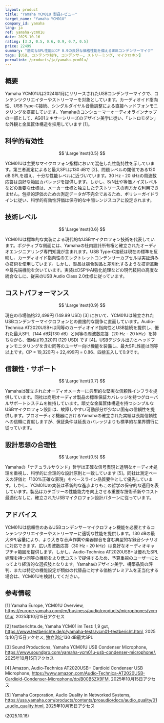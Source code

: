 ```yaml
---
layout: product
title: "Yamaha YCM01U 製品レビュー"
target_name: "Yamaha YCM01U"
company_id: yamaha
lang: ja
ref: yamaha-ycm01u
date: 2025-10-16
rating: [3.2, 0.5, 0.6, 0.9, 0.7, 0.5]
price: 22499
summary: "適切なSPL性能とCP 0.9の良好な価格性能を備えるUSBコンデンサーマイク"
tags: [USB, コンテンツ制作, コンデンサー, ストリーミング, マイクロホン]
permalink: /products/ja/yamaha-ycm01u/
---
```

## 概要

Yamaha YCM01Uは2024年1月にリリースされたUSBコンデンサーマイクで、コンテンツクリエイターやストリーマーを対象としています。カーディオイド指向性、USB Type-C接続、シングルダイヤル音量調整による直接ヘッドフォンモニタリングを搭載しています。Yamahaのコンシューマーオーディオラインナップの一部として、AG01ミキサーシリーズのデザイン美学に従い、「レトロモダン」な外観と金属筐体構造を採用しています [1]。

## 科学的有効性

$$ \Large \text{0.5} $$

YCM01Uは主要なマイクロフォン指標において混在した性能特性を示しています。第三者測定によると最大SPLは130 dBで [2]、問題レベルの閾値である120 dB SPLを超え、十分な性能レベルに近づいています。30 Hz - 20 kHzの周波数応答は良好な範囲カバレッジを提供します。しかし、S/N比や等価ノイズレベルなどの重要な仕様は、メーカー仕様と独立したテストソースの両方から利用できません。包括的評価のための測定データが不完全であるため、ポリシーガイドラインに従い、科学的有効性評価は保守的な中間レンジスコアに設定されます。

## 技術レベル

$$ \Large \text{0.6} $$

YCM01Uは標準的な実装による現代的なUSBマイクロフォン技術を代表しています。ポジティブな側面には、Yamahaの社内設計所有権と確立されたオーディオエンジニアリング専門知識が含まれます。USB Type-C接続は現在の標準を反映し、カーディオイド指向性のエレクトレットコンデンサーカプセルは実証済みの技術を使用しています。しかし、製品は競合製品と差別化するような技術革新や最先端機能を欠いています。実装はDSPやAI強化処理などの現代技術の高度な統合なしに、従来のUSB Audio Class 2.0仕様に従っています。

## コストパフォーマンス

$$ \Large \text{0.9} $$

現在の市場価格22,499円 (149.99 USD) [3] において、YCM01Uは確立されたUSBコンデンサーマイクロフォンとの直接的な競争に直面しています。Audio-Technica AT2020USB+は同等のカーディオイド指向性とUSB接続を提供し、優れた最大SPL（144 dB対130 dB）と同等の周波数応答（20 Hz - 20 kHz）を持ちながら、価格は19,320円 (129 USD) です [4]。USBデジタル出力とヘッドフォンモニタリングを含む同等のユーザー向け機能を装備し、最大SPL性能は同等以上です。CP = 19,320円 ÷ 22,499円 = 0.86、四捨五入して0.9です。

## 信頼性・サポート

$$ \Large \text{0.7} $$

Yamahaは確立されたオーディオメーカーに典型的な堅実な信頼性インフラを提供しています。同社は商用オーディオ製品の標準保証カバレッジを持つグローバルサポートシステムを維持しています。頑丈な金属筐体構造を持つシンプルなUSBマイクロフォン設計は、故障しやすい可動部分が少ない固有の信頼性を提供します。プロオーディオ機器におけるYamahaの確立された実績は長期信頼性への信頼に貢献しますが、保証条件は延長カバレッジよりも標準的な業界慣行に従っています。

## 設計思想の合理性

$$ \Large \text{0.5} $$

Yamahaの「ナチュラルサウンド」哲学は正確な信号表現と透明なオーディオ処理を重視し、科学的に合理的な設計原則と一致しています [5]。同社は測定ベースの評価と「100%正確な表現」をベースライン品質要件として優先しています。しかし、YCM01Uの実装は革新的な進歩よりもこの哲学の保守的な適用を表しています。製品はカテゴリーの性能能力を向上させる重要な技術革新やコスト最適化なしに、確立されたUSBマイクロフォン設計パターンに従っています。

## アドバイス

YCM01Uは信頼性のあるUSBコンデンサーマイクロフォン機能を必要とするコンテンツクリエイターやストリーマーに適切な性能を提供します。130 dBの最大SPL容量により、より大きな音声作業や楽器録音を含む典型的な録音シナリオに対応できます。広い周波数応答（30 Hz - 20 kHz）は良好なオーディオキャプチャ範囲を提供します。しかし、Audio-Technica AT2020USB+は優れたSPL処理を持つ同等の機能をより低コストで提供するため、予算重視のユーザーにとってより経済的な選択肢となります。Yamahaのデザイン美学、構築品質の評判、または特定の機能設定が類似の代替品に対する価格プレミアムを正当化する場合は、YCM01Uを検討してください。

## 参考情報

[1] Yamaha Europe, YCM01U Overview, https://europe.yamaha.com/en/business/audio/products/microphones/ycm01u/, 2025年10月15日アクセス

[2] testberichte.de, Yamaha YCM01 im Test: 1,9 gut, https://www.testberichte.de/p/yamaha-tests/ycm01-testbericht.html, 2025年10月15日アクセス, 独立測定130 dB最大SPL

[3] Sound Productions, Yamaha YCM01U USB Condenser Microphone, https://www.soundpro.com/yamaha-ycm01u-usb-condenser-microphone/, 2025年10月15日アクセス

[4] Amazon, Audio-Technica AT2020USB+ Cardioid Condenser USB Microphone, https://www.amazon.com/Audio-Technica-AT2020USB-Cardioid-Condenser-Microphone/dp/B00B5ZX9FM, 2025年10月15日アクセス

[5] Yamaha Corporation, Audio Quality in Networked Systems, https://usa.yamaha.com/products/contents/proaudio/docs/audio_quality/01_audio_quality.html, 2025年10月15日アクセス

(2025.10.16)